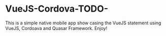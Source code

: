 # VueJS-Cordova-TODO-
This is a simple native mobile app show casing the VueJS statement using VueJS, Cordoava and Quasar Framework. Enjoy!
